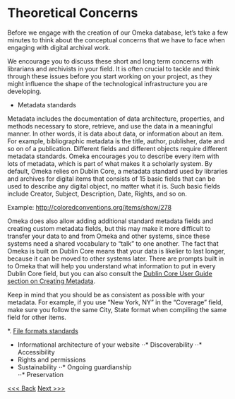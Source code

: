 # Theoretical Concerns

Before we engage with the creation of our Omeka database, let’s take a few minutes to think about the conceptual concerns that we have to face when engaging with digital archival work. 

We encourage you to discuss these short and long term concerns with librarians and archivists in your field. It is often crucial to tackle and think through these issues before you start working on your project, as they might influence the shape of the technological infrastructure you are developing. 

* Metadata standards

Metadata includes the documentation of data architecture, properties, and methods necessary to store, retrieve, and use the data in a meaningful manner. In other words, it is data about data, or information about an item. For example, bibliographic metadata is the title, author, publisher, date and so on of a publication. Different fields and different objects require different metadata  standards. Omeka encourages you to describe every item with lots of metadata, which is part of what makes it a scholarly system. By default, Omeka relies on Dublin Core, a metadata standard used by libraries and archives for digital items that consists of 15 basic fields that can be used to describe any digital object, no matter what it is. Such basic fields include Creator, Subject, Description, Date, Rights, and so on. 

Example: http://coloredconventions.org/items/show/278 

Omeka does also allow adding additional standard metadata fields and creating custom metadata fields, but this may make it more difficult to transfer your data to and from Omeka and other systems, since these systems need a shared vocabulary to “talk” to one another. The fact that Omeka is built on Dublin Core means that your data is likelier to last longer, because it can be moved to other systems later. There are prompts built in to Omeka that will help you understand what information to put in every Dublin Core field, but you can also consult the [Dublin Core User Guide section on Creating Metadata](https://github.com/dcmi/repository/blob/master/mediawiki_wiki/User_Guide.md).

Keep in mind that you should be as consistent as possible with your metadata. For example, if you use “New York, NY” in the “Coverage” field, make sure you follow the same City, State format when compiling the same field for other items. 

*. [File formats standards](http://www.loc.gov/preservation/resources/rfs/TOC.html)
* Informational architecture of your website 
⋅⋅* Discoverability 
⋅⋅* Accessibility
* Rights and permissions
* Sustainability
⋅⋅* Ongoing guardianship  
⋅⋅* Preservation 


[<<< Back](intro.md) [Next >>>](omekainstall.md) 
